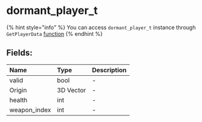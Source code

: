 # dormant_player_t

{% hint style="info" %}
You can access `dormant_player_t` instance through `GetPlayerData` [function](../classes/C_BasePlayer.md)
{% endhint %}

## Fields:

| Name | Type | Description |
| :--- | :--- | :--- |
| valid | bool | - |
| Origin | 3D Vector | - |
| health | int | - |
| weapon_index | int | - |

